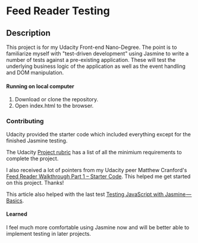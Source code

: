 Feed Reader Testing
===============================

## Description

This project is for my Udacity Front-end Nano-Degree. The point is to familiarize
myself with "test-driven development" using Jasmine to write a number of tests
against a pre-existing application. These
will test the underlying business logic of the application as well as the
event handling and DOM manipulation.

#### Running on local computer

1.  Download or clone the repository.
2.  Open index.html to the browser.

### Contributing

Udacity provided the starter code which included everything except for the
finished Jasmine testing.

The Udacity [Project rubric](https://review.udacity.com/#!/projects/3442558598/rubric) has a list of all the minimium requirements to complete the project.

I also received a lot of pointers from my Udacity peer Matthew Cranford's [Feed Reader
Walkthrough Part 1 – Starter Code](https://matthewcranford.com/feed-reader-walkthrough-part-1-starter-code/).
This helped me get started on this project. Thanks!

This article also helped with the last test [Testing JavaScript with
Jasmine — Basics](https://medium.com/letsboot/testing-javascript-with-jasmine-basics-48efe03cf973).

#### Learned

I feel much more comfortable using Jasmine now and will be better able to
implement testing in later projects.
